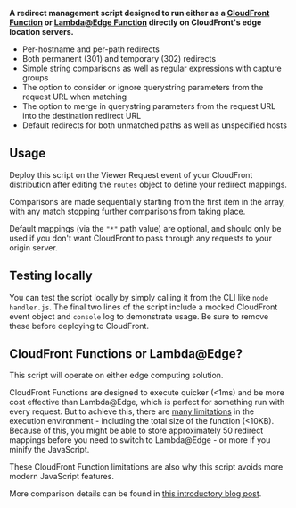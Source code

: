 **A redirect management script designed to run either as a [CloudFront Function](https://docs.aws.amazon.com/AmazonCloudFront/latest/DeveloperGuide/cloudfront-functions.html) or [Lambda@Edge Function](https://aws.amazon.com/lambda/edge/) directly on CloudFront's edge location servers.**

* Per-hostname and per-path redirects
* Both permanent (301) and temporary (302) redirects
* Simple string comparisons as well as regular expressions with capture groups
* The option to consider or ignore querystring parameters from the request URL when matching
* The option to merge in querystring parameters from the request URL into the destination redirect URL
* Default redirects for both unmatched paths as well as unspecified hosts

## Usage
Deploy this script on the Viewer Request event of your CloudFront distribution after editing the `routes` object to define your redirect mappings. 

Comparisons are made sequentially starting from the first item in the array, with any match stopping further comparisons from taking place.

Default mappings (via the `"*"` path value) are optional, and should only be used if you don't want CloudFront to pass through any requests to your origin server.

## Testing locally
You can test the script locally by simply calling it from the CLI like `node handler.js`. The final two lines of the script include a mocked CloudFront event object and `console` log to demonstrate usage. Be sure to remove these before deploying to CloudFront.

## CloudFront Functions or Lambda@Edge?
This script will operate on either edge computing solution.

CloudFront Functions are designed to execute quicker (<1ms) and be more cost effective than Lambda@Edge, which is perfect for something run with every request. But to achieve this, there are [many limitations](https://docs.aws.amazon.com/AmazonCloudFront/latest/DeveloperGuide/functions-javascript-runtime-features.html) in the execution environment - including the total size of the function (<10KB). Because of this, you might be able to store approximately 50 redirect mappings before you need to switch to Lambda@Edge - or more if you minify the JavaScript.

These CloudFront Function limitations are also why this script avoids more modern JavaScript features.

More comparison details can be found in [this introductory blog post](https://aws.amazon.com/blogs/aws/introducing-cloudfront-functions-run-your-code-at-the-edge-with-low-latency-at-any-scale/).
